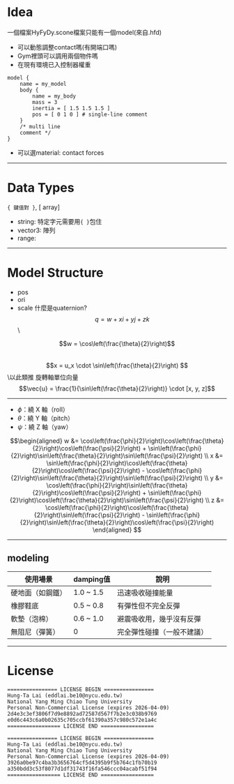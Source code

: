 # Idea
一個檔案HyFyDy.scone檔案只能有一個model(來自.hfd)
- 可以動態調整contact嗎(有開端口嗎)
- Gym裡頭可以調用兩個物件嗎
- 在現有環境已入控制器權重

```
model {
    name = my_model 
    body {
        name = my_body
        mass = 3
        inertia = [ 1.5 1.5 1.5 ]
        pos = [ 0 1 0 ] # single-line comment
    }
    /* multi line
    comment */
}
```

- 可以選material: contact forces

---
# Data Types
`{ 鍵值對 }`, [ array]
- string: 特定字元需要用`{ }`包住
- vector3: 陣列
- range: 

---
# Model Structure

- pos
- ori
- scale
什麼是quaternion?
$$q=w+xi+yj+zk$$\

$$w = \cos\left(\frac{\theta}{2}\right)$$\
$$x = u_x \cdot \sin\left(\frac{\theta}{2}\right)
$$\以此類推
旋轉軸單位向量
$$\vec{u} = \frac{1}{\sin\left(\frac{\theta}{2}\right)} \cdot [x, y, z]$$

---
- $\phi$：繞 X 軸（roll）
- $\theta$：繞 Y 軸（pitch）
- $\psi$：繞 Z 軸（yaw）

$$\begin{aligned}
w &= \cos\left(\frac{\phi}{2}\right)\cos\left(\frac{\theta}{2}\right)\cos\left(\frac{\psi}{2}\right) + \sin\left(\frac{\phi}{2}\right)\sin\left(\frac{\theta}{2}\right)\sin\left(\frac{\psi}{2}\right) \\
x &= \sin\left(\frac{\phi}{2}\right)\cos\left(\frac{\theta}{2}\right)\cos\left(\frac{\psi}{2}\right) - \cos\left(\frac{\phi}{2}\right)\sin\left(\frac{\theta}{2}\right)\sin\left(\frac{\psi}{2}\right) \\
y &= \cos\left(\frac{\phi}{2}\right)\sin\left(\frac{\theta}{2}\right)\cos\left(\frac{\psi}{2}\right) + \sin\left(\frac{\phi}{2}\right)\cos\left(\frac{\theta}{2}\right)\sin\left(\frac{\psi}{2}\right) \\
z &= \cos\left(\frac{\phi}{2}\right)\cos\left(\frac{\theta}{2}\right)\sin\left(\frac{\psi}{2}\right) - \sin\left(\frac{\phi}{2}\right)\sin\left(\frac{\theta}{2}\right)\cos\left(\frac{\psi}{2}\right)
\end{aligned}
$$


---
## modeling

| 使用場景     | damping值  | 說明            |
| -------- | --------- | ------------- |
| 硬地面（如鋼鐵） | 1.0 ~ 1.5 | 迅速吸收碰撞能量      |
| 橡膠鞋底     | 0.5 ~ 0.8 | 有彈性但不完全反彈     |
| 軟墊（泡棉）   | 0.6 ~ 1.0 | 避震吸收用，幾乎沒有反彈  |
| 無阻尼（彈簧）  | 0         | 完全彈性碰撞（一般不建議） |


---
# License
```
================ LICENSE BEGIN ================
Hung-Ta Lai (eddlai.be10@nycu.edu.tw)
National Yang Ming Chiao Tung University
Personal Non-Commercial License (expires 2026-04-09)
2d4e3c3ef3806f7d9e8892ad72587d567f7b2e3c038b9769
e0d6c443c6a0b02635c705ccbf61390a357c980c572e1a4c
================= LICENSE END =================
```

```
================ LICENSE BEGIN ================
Hung-Ta Lai (eddlai.be10@nycu.edu.tw)
National Yang Ming Chiao Tung University
Personal Non-Commercial License (expires 2026-04-09)
3926a0be97c4ba3b3656764cf5d4395b9f5b764c1fb70b19
a350bdd3c53f8077d1df31743f16fa546ccc04acabf51f94
================= LICENSE END =================
```